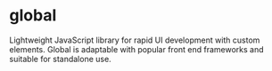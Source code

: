 # global
Lightweight JavaScript library for rapid UI development with custom elements.  Global is adaptable with popular front end frameworks and suitable for standalone use.
